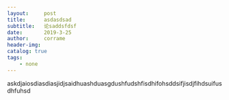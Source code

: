 ```yaml
---
layout:     post
title:      asdasdsad
subtitle:   论saddsfdsf
date:       2019-3-25
author:     corrame
header-img:
catalog: true
tags:
    - none
---
```



askdjaiosdiasdiasjidjsaidhuashduasgdushfudshfisdhifohsddsifjisdjfihdsuifusdhfuhsd